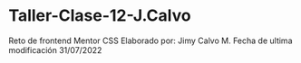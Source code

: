 # Taller-Clase-12-J.Calvo
 Reto de frontend Mentor CSS
 Elaborado por: Jimy Calvo M.
 Fecha de ultima modificación 31/07/2022
